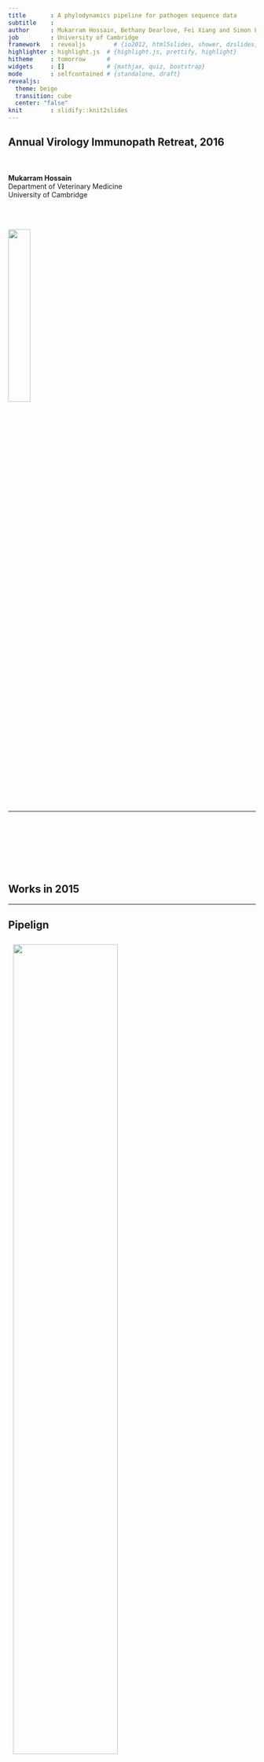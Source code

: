 ```yaml
---
title       : A phylodynamics pipeline for pathogen sequence data 
subtitle    : 
author      : Mukarram Hossain, Bethany Dearlove, Fei Xiang and Simon Frost
job         : University of Cambridge
framework   : revealjs        # {io2012, html5slides, shower, dzslides, ...}
highlighter : highlight.js  # {highlight.js, prettify, highlight}
hitheme     : tomorrow      # 
widgets     : []            # {mathjax, quiz, bootstrap}
mode        : selfcontained # {standalone, draft}
revealjs:
  theme: beige
  transition: cube
  center: "false"
knit        : slidify::knit2slides
---
```


## Annual Virology Immunopath Retreat, 2016
<br></br>
**Mukarram Hossain**  
Department of Veterinary Medicine  
University of Cambridge
  
<br></br>

<img src="assets/img/uc-colour.png" width="30%" style="border: 0px">&nbsp;


---

<br><br><br></br></br></br>

## Works in 2015

---

## Pipelign

<img src="assets/img/metal.png" width="65%" style="margin: 10px 10px">&nbsp;

---

<img src="assets/img/igscueal.png" width="60%" style="margin: 10px 10px">&nbsp;&nbsp;
<img src="assets/img/evidence.png" width="62%" style="margin: 10px 10px">&nbsp;

---

<br><br><br></br></br></br>

## A phylodynamics pipeline

---

## Viral phylodynamics

- How epidemiological, immunological, and evolutionary processes interact
- Potentially shape viral phylogenies
- Time-sampled viral phylogenies can reveal:
  - Viral genetic variation
  - Information of transmission dynamics

---

## Viral phylodynamics

- Viral phylodynamics typically involve:
  - Calculating evolutionary rates
  - Dating viral origins
  - Quantifying epidemic spread
  - Assessing efficacy of viral control effect
  - Estimating the demographic structure
  - Estimating effective viral population size

---

## Phylodynamic analysis

- Make use of serially sampled pathogen sequence data
- Time-stamped phylogeny is generated from temporal sequence data
- Phylodynamic studies often use sophisticated software packages such as ``BEAST``
- ``BEAST`` uses Bayesian phylogenetic analysis of molecular sequences
- Uses Markov Chain Monte Carlo (MCMC) to obtain posterior estimates
- Provides a distribution of estimates for parameters of interest

---

## MCMC - example

<br></br><br></br>

[Linear regression problem](http://twiecki.github.io/blog/2013/08/12/bayesian-glms-1/)

[A simple MCMC animation](http://twiecki.github.io/blog/2014/01/02/visualizing-mcmc/)

---

## BEAST - issues

- MCMC is inherently slow to reach stationary distribution
- Computationally expensive for large datasets

<img src="assets/img/cwseqs_skyride_runtime.png" width="100%" style="margin: 10px 10px">&nbsp;


---

## BEAST - issues

- Dataset may contain heterogeneous samples

<img src="assets/img/root-to-tip_denv1vn.png" width="70%" style="margin: 10px 10px">&nbsp;

---

<br></br><br></br><br></br>

## PhyloPipe

---

## A phylodynamics pipeline

- We have developed a pipeline for phylodynamics studies
- Provides high throughput analysis of time sampled pathogen sequence data
- The pipeline makes use of published computational analysis tools
- Provides rough estimation of the following:
    - Time-stamped phylogeny
    - Evolutionary rates
    - TMRCA
    - Population dynamics
    - Demographic structure
    - and others...
- Can be used to guide initial conditions for ``BEAST`` analysis

---

## PhyloPipe - workflow

<img src="assets/img/phylopipe_1.png" width="70%" style="margin: 10px 10px">&nbsp;

--- 

## PhyloPipe - workflow

<img src="assets/img/phylopipe_2.png" width="70%" style="margin: 10px 10px">&nbsp;

---

## PhyloPipe - workflow

<img src="assets/img/phylopipe_3.png" width="70%" style="margin: 10px 10px">&nbsp;

---

## PhyloPipe - workflow

<img src="assets/img/phylopipe_4.png" width="70%" style="margin: 10px 10px">&nbsp;

---

## PhyloPipe - workflow

<img src="assets/img/phylopipe_5.png" width="70%" style="margin: 10px 10px">&nbsp;

---

## PhyloPipe - workflow

<img src="assets/img/phylopipe.png" width="70%" style="margin: 10px 10px">&nbsp;

---

<br><br><br></br></br></br>

## PhyloPipe Example

---

## Dataset - DENV

- 805 DENV-1 WGS from Viet Nam collected between 2003-2008
- Aligned using ``MUSCLE``
- Phylogeny constructed using ``ExaML``
- Root-to-tip distance revealed clusters
- Subdivided into two smaller datasets
    - *G1* contains 140 sequences
    - *G2* contains 665 sequences 

---

## G1 - phylogeny

<img src="assets/img/denv1_vn_g1_tree.png" width="60%" style="margin: 10px 10px">&nbsp;

---

## G1 - evolutionary rates and TMRCA

                      ----------- ------------- ---------------
                      |          |    TMRCA    |   SubstRate  |
                      |----------|-------------|--------------|
                      | RTT      |   2001.364  |    9.8e-04   |
                      | TREBLE   |   1993.886  |    6.1e-04   |
                      | LSD      |   2000.984  |    7.8e-04   |
                      | BEAST    |   2001.314  |    8.6e-04   |
                      ----------- ------------- ---------------

---

## G1 - Demographic model

                            -------------- --------------
                            |             |     lnL     |
                            |-------------|-------------| 
                            | Constant    |   1244.72   |
                            | Exponential |   1254.89   |
                            | Logistic    |   1265.07   |
                            -------------- --------------

---

## G1 - skyride

<div width="450" style="float: left;">
<img src="assets/img/denv.1.s.skyride.png" width="400px" class="centred" style="margin: 10px 10px" />
<div style="font-size:20px">Skyride: Palacios and Minin (2012)</div>
</div>
<div width="450" style="float: right;">
<img src="assets/img/denv.1.g1.skyride.png" width="400px" class="centred" style="margin: 10px 10px" />
<div style="font-size:20px">Skyride: Drummond, Suchard, Xie and Rambaut (2012)</div>
</div>

---

<br><br><br></br></br></br>

## Estimating initial conditions for MCMC

---

## Future works

- Cluster analysis
- Discrete trait analysis

---

## Acknowledgements

- Simon Frost
- Bethany Dearlove
- Fei Xiang

---

<br><br><br></br></br></br>
## Thank you

---

<br><br></br></br>
<img src="assets/img/questions.jpg" width="400px" class="centred" style="margin: 10px 10px" />
